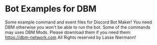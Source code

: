 # Bot Examples for DBM
Some example command and event files for Discord Bot Maker!
You need DBM otherwise you won't be able to run the bot.
Some of the commands may uses DBM Mods. Please download them if you need them:
https://dbm-network.com
All Rights reserved by Lasse Niermann!